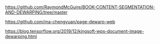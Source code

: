 https://github.com/RaymondMcGuire/BOOK-CONTENT-SEGMENTATION-AND-DEWARPING/tree/master

https://github.com/ma-chengyuan/page-dewarp-web

https://blog.tensorflow.org/2019/12/kingsoft-wps-document-image-dewarping.html